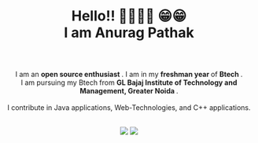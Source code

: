 <html>   
<body>
  <h1> <p align ="center"> Hello!! 👋🏻✌🏻 😁😁<br> I am Anurag Pathak </p> </h1>
  <br>
  <p align = center >
    I am an <b> open source enthusiast </b>. I am in my <b> freshman year </b>  of <b> Btech </b>.<br>
    I am pursuing my Btech from <b> GL Bajaj Institute of Technology and Management, Greater Noida </b>.
    <br>
    <br>
    I contribute in Java applications, Web-Technologies, and C++ applications. 
    <br>
    <br>
  </p>
  <p align = center >
    <img src = "https://github-readme-stats-heyprincesingh.vercel.app/api?username=HEYPRINCESINGH&show_icons=true&hide_border=true" />
    <img src = https://github-readme-stats-heyprincesingh.vercel.app/api/top-langs?username=HEYPRINCESINGH&layout=compact />
  </p>
</body>
</html>
<!--### Hi there 👋

**heyprincesingh/heyprincesingh** is a ✨ _special_ ✨ repository because its `README.md` (this file) appears on your GitHub profile.

Here are some ideas to get you started:

- 🔭 I’m currently working on ...
- 🌱 I’m currently learning ...
- 👯 I’m looking to collaborate on ...
- 🤔 I’m looking for help with ...
- 💬 Ask me about ...
- 📫 How to reach me: ...
- 😄 Pronouns: ...
- ⚡ Fun fact: ...
-->
